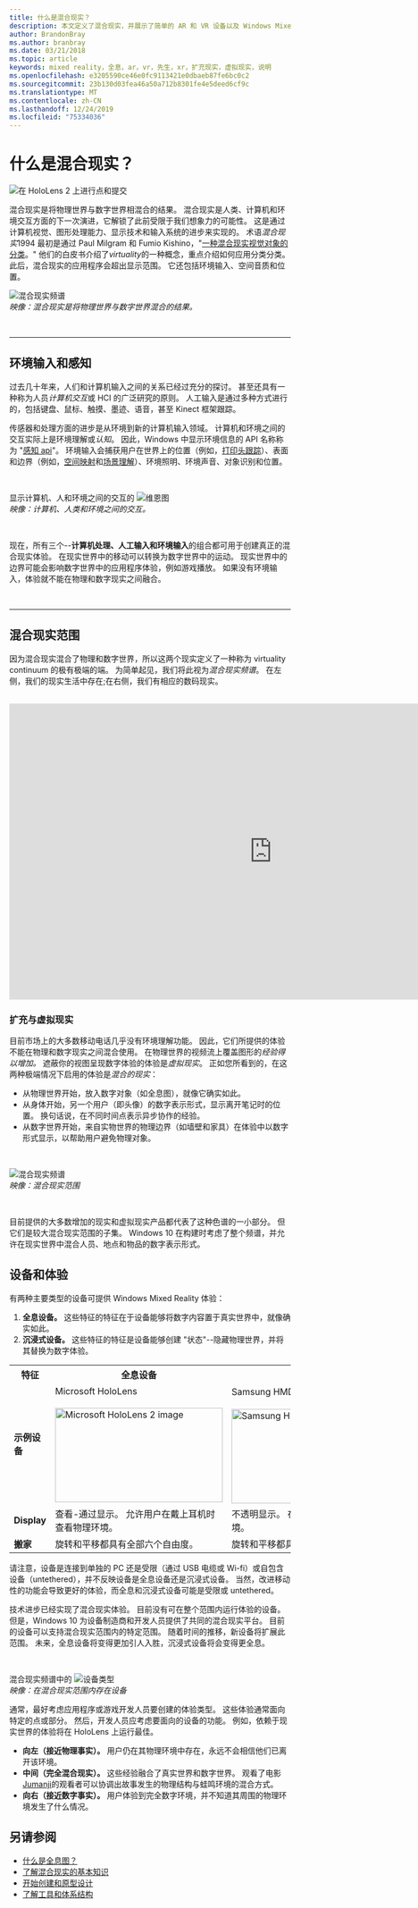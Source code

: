 ```yaml
---
title: 什么是混合现实？
description: 本文定义了混合现实，并展示了简单的 AR 和 VR 设备以及 Windows Mixed Reality 设备（如 Microsoft HoloLens 和 Windows Mixed Reality 沉浸式耳机）在混合现实范围内的位置。
author: BrandonBray
ms.author: branbray
ms.date: 03/21/2018
ms.topic: article
keywords: mixed reality，全息，ar，vr，先生，xr，扩充现实，虚拟现实，说明
ms.openlocfilehash: e3205590ce46e0fc9113421e0dbaeb87fe6bc0c2
ms.sourcegitcommit: 23b130d03fea46a50a712b8301fe4e5deed6cf9c
ms.translationtype: MT
ms.contentlocale: zh-CN
ms.lasthandoff: 12/24/2019
ms.locfileid: "75334036"
---
```

# <a name="what-is-mixed-reality"></a>什么是混合现实？

![在 HoloLens 2 上进行点和提交](images/02_MixedRealitySlashMixedReality.png)

混合现实是将物理世界与数字世界相混合的结果。 混合现实是人类、计算机和环境交互方面的下一次演进，它解锁了此前受限于我们想象力的可能性。 这是通过计算机视觉、图形处理能力、显示技术和输入系统的进步来实现的。 术语*混合现实*1994 最初是通过 Paul Milgram 和 Fumio Kishino，"[一种混合现实视觉对象的分类](https://etclab.mie.utoronto.ca/people/paul_dir/IEICE94/ieice.html)。" 他们的白皮书介绍了*virtuality*的一种概念，重点介绍如何应用分类分类。 此后，混合现实的应用程序会超出显示范围。 它还包括环境输入、空间音质和位置。

![混合现实频谱](images/mixedrealityspectrum-worlds.png)<br>
*映像：混合现实是将物理世界与数字世界混合的结果。*

<br>

---

## <a name="environmental-input-and-perception"></a>环境输入和感知

过去几十年来，人们和计算机输入之间的关系已经过充分的探讨。 甚至还具有一种称为人员*计算机交互*或 HCI 的广泛研究的原则。 人工输入是通过多种方式进行的，包括键盘、鼠标、触摸、墨迹、语音，甚至 Kinect 框架跟踪。

传感器和处理方面的进步是从环境到新的计算机输入领域。 计算机和环境之间的交互实际上是环境理解或*认知*。 因此，Windows 中显示环境信息的 API 名称称为 "[感知 api](https://docs.microsoft.com/uwp/api/Windows.Perception)"。 环境输入会捕获用户在世界上的位置（例如，[打印头跟踪](coordinate-systems.md)）、表面和边界（例如，[空间映射](spatial-mapping.md)和[场景理解](scene-understanding.md)）、环境照明、环境声音、对象识别和位置。

<br>

显示计算机、人和环境之间的交互的 ![维恩图](images/mixed-reality-venn-diagram-300px.png)<br> 
*映像：计算机、人类和环境之间的交互。*

<br>

现在，所有三个--**计算机处理、人工输入和环境输入**的组合都可用于创建真正的混合现实体验。 在现实世界中的移动可以转换为数字世界中的运动。 现实世界中的边界可能会影响数字世界中的应用程序体验，例如游戏播放。 如果没有环境输入，体验就不能在物理和数字现实之间融合。<br>

<br>

---


## <a name="the-mixed-reality-spectrum"></a>混合现实范围

因为混合现实混合了物理和数字世界，所以这两个现实定义了一种称为 virtuality continuum 的极有极端的端。 为简单起见，我们将此视为*混合现实频谱*。 在左侧，我们的现实生活中存在;在右侧，我们有相应的数码现实。

<br>

<iframe width="940" height="530" src="https://www.youtube.com/embed/_xpI0JosYUk" frameborder="0" allow="accelerometer; autoplay; encrypted-media; gyroscope; picture-in-picture" allowfullscreen></iframe>

<br>

### <a name="augmented-vs-virtual-reality"></a>扩充与虚拟现实

目前市场上的大多数移动电话几乎没有环境理解功能。 因此，它们所提供的体验不能在物理和数字现实之间混合使用。 在物理世界的视频流上覆盖图形的*经验得以增加。* 遮蔽你的视图呈现数字体验的体验是*虚拟现实*。 正如您所看到的，在这两种极端情况下启用的体验是*混合的现实*：
* 从物理世界开始，放入数字对象（如全息图），就像它确实如此。
* 从身体开始，另一个用户（即头像）的数字表示形式，显示离开笔记时的位置。 换句话说，在不同时间点表示异步协作的经验。
* 从数字世界开始，来自实物世界的物理边界（如墙壁和家具）在体验中以数字形式显示，以帮助用户避免物理对象。


<br>

![混合现实频谱](images/mixedrealityspectrum.png)<br>
*映像：混合现实范围*

<br>

目前提供的大多数增加的现实和虚拟现实产品都代表了这种色谱的一小部分。 但它们是较大混合现实范围的子集。 Windows 10 在构建时考虑了整个频谱，并允许在现实世界中混合人员、地点和物品的数字表示形式。




## <a name="devices-and-experiences"></a>设备和体验


有两种主要类型的设备可提供 Windows Mixed Reality 体验：
1. **全息设备。** 这些特征的特征在于设备能够将数字内容置于真实世界中，就像确实如此。
2. **沉浸式设备。** 这些特征的特征是设备能够创建 "状态"--隐藏物理世界，并将其替换为数字体验。

<table>
<tr>
<th width="30%"> 特征</th><th width="35%"> 全息设备</th><th width="35%"> 沉浸式设备</th>
</tr><tr>
<td><strong>示例设备</strong></td><td> Microsoft HoloLens<br><br> <img alt="Microsoft HoloLens 2 image" width="300" height="169" src="images/HoloLens2.jpg" /></td><td> Samsung HMD 太空 +<br><br> <img alt="Samsung HMD Odyssey+ image" width="300" height="169" src="images/Samsung-HMD-Odyssey.jpg" /></td>
</tr><tr>
<td><strong>Display</strong></td><td> 查看-通过显示。 允许用户在戴上耳机时查看物理环境。</td><td> 不透明显示。 在戴上耳机时阻塞物理环境。</td>
</tr><tr>
<td><strong>搬家</strong></td><td> 旋转和平移都具有全部六个自由度。</td><td> 旋转和平移都具有全部六个自由度。</td>
</tr>
</table>



请注意，设备是连接到单独的 PC 还是受限（通过 USB 电缆或 Wi-fi）或自包含设备（untethered），并不反映设备是全息设备还是沉浸式设备。 当然，改进移动性的功能会导致更好的体验，而全息和沉浸式设备可能是受限或 untethered。


技术进步已经实现了混合现实体验。 目前没有可在整个范围内运行体验的设备。 但是，Windows 10 为设备制造商和开发人员提供了共同的混合现实平台。 目前的设备可以支持混合现实范围内的特定范围。 随着时间的推移，新设备将扩展此范围。 未来，全息设备将变得更加引人入胜，沉浸式设备将会变得更全息。

<br>

混合现实频谱中的 ![设备类型](images/Final_WhatIsMixedReality07.png)<br>
*映像：在混合现实范围内存在设备*

通常，最好考虑应用程序或游戏开发人员要创建的体验类型。 这些体验通常面向特定的点或部分。 然后，开发人员应考虑要面向的设备的功能。 例如，依赖于现实世界的体验将在 HoloLens 上运行最佳。
* **向左（接近物理事实）。** 用户仍在其物理环境中存在，永远不会相信他们已离开该环境。
* **中间（完全混合现实）。** 这些经验融合了真实世界和数字世界。 观看了电影[Jumanji](https://en.wikipedia.org/wiki/Jumanji)的观看者可以协调出故事发生的物理结构与蛙鸣环境的混合方式。
* **向右（接近数字事实）。** 用户体验到完全数字环境，并不知道其周围的物理环境发生了什么情况。


## <a name="see-also"></a>另请参阅

* [什么是全息图？](hologram.md)
* [了解混合现实的基本知识](index.md#understand-the-basics)
* [开始创建和原型设计](design.md)
* [了解工具和体系结构](development.md)

